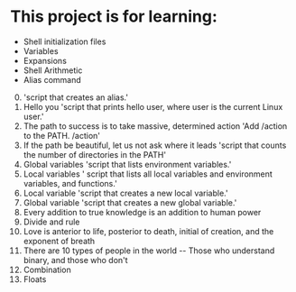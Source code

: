 # This project is for learning:
- Shell initialization files
- Variables
- Expansions
- Shell Arithmetic
- Alias command

0. <o> 'script that creates an alias.'
1. Hello you 'script that prints hello user, where user is the current Linux user.'
2. The path to success is to take massive, determined action 'Add /action to the PATH. /action'
3. If the path be beautiful, let us not ask where it leads 'script that counts the number of directories in the PATH'
4. Global variables 'script that lists environment variables.'
5. Local variables ' script that lists all local variables and environment variables, and functions.'
6. Local variable 'script that creates a new local variable.'
7. Global variable 'script that creates a new global variable.'
8. Every addition to true knowledge is an addition to human power
9. Divide and rule
10. Love is anterior to life, posterior to death, initial of creation, and the exponent of breath
11. There are 10 types of people in the world -- Those who understand binary, and those who don't
12. Combination
13. Floats


